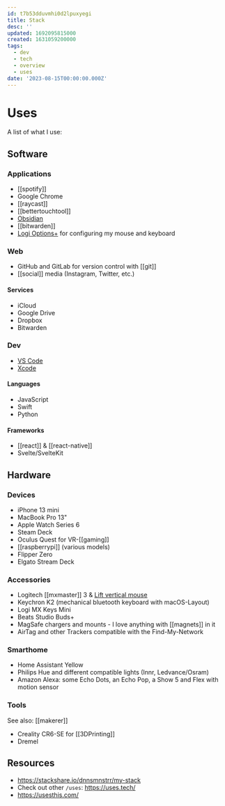 ```yaml
---
id: t7b53dduvmhi0d2lpuxyegi
title: Stack
desc: ''
updated: 1692095815000
created: 1631059200000
tags:
  - dev
  - tech
  - overview
  - uses
date: '2023-08-15T00:00:00.000Z'
---
```


# Uses

A list of what I use:

## Software
### Applications
- [[spotify]]
- Google Chrome
- [[raycast]]
- [[bettertouchtool]]
- [Obsidian](https://obsidian.md/)
- [[bitwarden]]
- [Logi Options+](https://www.logitech.com/en-us/software/logi-options-plus.html) for configuring my mouse and keyboard



### Web
- GitHub and GitLab for version control with [[git]]
- [[social]] media (Instagram, Twitter, etc.)

#### Services
- iCloud
- Google Drive
- Dropbox
- Bitwarden

### Dev
- [VS Code](https://code.visualstudio.com/)
- [Xcode](https://developer.apple.com/xcode/)

#### Languages
- JavaScript
- Swift
- Python

#### Frameworks
- [[react]] & [[react-native]]
- Svelte/SvelteKit


## Hardware

### Devices
- iPhone 13 mini
- MacBook Pro 13"
- Apple Watch Series 6
- Steam Deck
- Oculus Quest for VR-[[gaming]]
- [[raspberrypi]] (various models)
- Flipper Zero
- Elgato Stream Deck

### Accessories
- Logitech [[mxmaster]] 3 & [Lift vertical mouse](https://www.logitech.com/en-us/products/mice/lift-vertical-ergonomic-mouse.html)
- Keychron K2 (mechanical bluetooth keyboard with macOS-Layout)
- Logi MX Keys Mini
- Beats Studio Buds+
- MagSafe chargers and mounts - I love anything with [[magnets]] in it
- AirTag and other Trackers compatible with the Find-My-Network

### Smarthome
- Home Assistant Yellow
- Philips Hue and different compatible lights (Innr, Ledvance/Osram)
- Amazon Alexa: some Echo Dots, an Echo Pop, a Show 5 and Flex with motion sensor

### Tools
See also: [[makerer]]
- Creality CR6-SE for [[3DPrinting]]
- Dremel

## Resources
- https://stackshare.io/dnnsmnstrr/my-stack
- Check out other `/uses`: https://uses.tech/
- https://usesthis.com/
